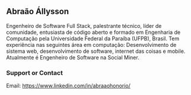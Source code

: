 ## Abraão Állysson

Engenheiro de Software Full Stack, palestrante técnico, líder de comunidade, entusiasta de código aberto e formado em Engenharia de Computação pela Universidade Federal da Paraíba (UFPB), Brasil. Tem experiência nas seguintes área em computação: Desenvolvimento de sistema web, desenvolvimento de software, internet das coisas e mobile. Atualmente é Engenheiro de Software na Social Miner.



### Support or Contact

Email: https://www.linkedin.com/in/abraaohonorio/
